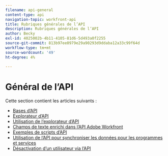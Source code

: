 ```yaml
---
filename: api-general
content-type: api
navigation-topic: workfront-api
title: Rubriques générales de l’API
description: Rubriques générales de l’API
author: Becky
exl-id: 4025002b-4b11-4105-81d6-5d493a0f2255
source-git-commit: 813b97ee0979e29a90293d9ddaba12a33c99f64d
workflow-type: tm+mt
source-wordcount: '49'
ht-degree: 4%

---
```



# Général de l’API

Cette section contient les articles suivants :

* [Bases d’API](../../wf-api/general/api-basics.md)
* [Explorateur d’API](../../wf-api/general/api-explorer.md)
* [Utilisation de l’explorateur d’API](../../wf-api/general/using-api-explorer.md)
* [Champs de texte enrichi dans l’API Adobe Workfront](../../wf-api/general/rich-text-field-api.md)
* [Exemples de scripts d’API](../../wf-api/general/api-example-scripts.md)
* [Utilisation de l’API pour synchroniser les données pour les programmes et services](../../wf-api/general/api-sync-data.md)
* [Désactivation d’un utilisateur via l’API](../../wf-api/general/deactivate-user-api.md)
<!--
* [Projects API](../../wf-api/general/projects-api.md)
-->
